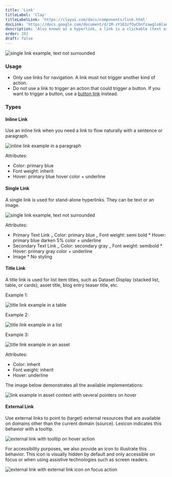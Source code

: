 ```yaml
---
title: 'Link'
titleLabel: 'Clay'
titleLabelLink: 'https://clayui.com/docs/components/link.html'
docLink: 'https://docs.google.com/document/d/1M-zY163zfOyCbnfzawglo6laugDbcmpP6LEZHX-eD_w/edit?usp=sharing'
description: 'Also known as a hyperlink, a link is a clickable (text or image) element used for navigation purposes.'
order: 282
draft: false
---
```


![single link example, text not surrounded](/images/lexicon/LinkSingle.jpg)

### Usage

-   Only use links for navigation. A link must not trigger another kind of action.
-   Do not use a link to trigger an action that could trigger a button. If you want to trigger a button, use a [button link](../buttons) instead.

### Types

#### Inline Link

Use an inline link when you need a link to flow naturally with a sentence or paragraph.

![inline link example in a paragraph](/images/lexicon/LinkInline.jpg)

Attributes:

-   Color: primary blue
-   Font weight: inherit
-   Hover: primary blue hover color + underline

#### Single Link

A single link is used for stand-alone hyperlinks. They can be text or an image.

![single link example, text not surrounded](/images/lexicon/LinkSingle.jpg)

Attributes:

-   Primary Text Link
    _ Color: primary blue
    _ Font weight: semi bold \* Hover: primary blue darken 5% color + underline
-   Secondary Text Link
    _ Color: secondary gray
    _ Font weight: semibold \* Hover: primary gray color + underline
-   Image \* No styling

#### Title Link

A title link is used for list item titles, such as Dataset Display (stacked list, table, or cards), asset title, blog entry teaser title, etc.

Example 1:

![title link example in a table](/images/lexicon/LinkTitleTable.jpg)

Example 2:

![title link example in a list](/images/lexicon/LinkTitleList.jpg)

Example 3:

![title link example in an asset](/images/lexicon/LinkTitleAsset.jpg)

Attributes:

-   Color: inherit
-   Font weight: inherit
-   Hover: underline

The image below demonstrates all the available implementations:

![link example in asset context with several pointers on hover](/images/lexicon/LinkExampleInContext.jpg)

#### External Link

Use external links to point to (target) external resources that are available on domains other than the current domain (source). Lexicon indicates this behavior with a tooltip.

![external link with tooltip on hover action](/images/lexicon/LinkExternalTooltip.jpg)

For accessibility purposes, we also provide an icon to illustrate this behavior. This icon is visually hidden by default and only accessible on focus or when using assistive technologies such as screen readers.

![external link with external link icon on focus action](/images/lexicon/LinkExternalFocus.jpg)
